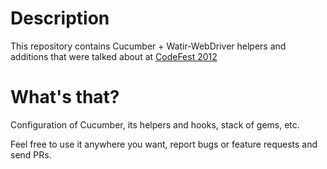 # Description

This repository contains Cucumber + Watir-WebDriver helpers and additions that were talked about at [CodeFest 2012](http://codefest.ru/program/2012-03/testing-ruby/)

# What's that?

Configuration of Cucumber, its helpers and hooks, stack of gems, etc.

Feel free to use it anywhere you want, report bugs or feature requests and send PRs.
